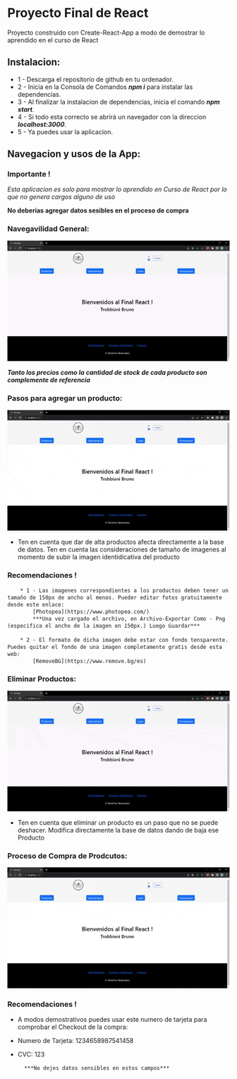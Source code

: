 # Proyecto Final de React

Proyecto construido con Create-React-App a modo de demostrar lo aprendido en el curso de React

## Instalacion:

* 1 - Descarga el repositorio de github en tu ordenador.
* 2 - Inicia en la Consola de Comandos ***npm i*** para instalar las dependencias.
* 3 - Al finalizar la instalacion de dependencias, inicia el comando ***npm start***.
* 4 - Si todo esta correcto se abrirá un navegador con la direccion ***localhost:3000***.
* 5 - Ya puedes usar la aplicacion.

## Navegacion y usos de la App:

### Importante !

*Esta aplicacion es solo para mostrar lo aprendido en Curso de React por lo que no genera cargos alguno de uso*

**No deberias agregar datos sesibles en el proceso de compra**


### Navegavilidad General:
![Navegabilidad](./public/gifReadme/Navegavivlidad.gif)

***Tanto los precios como la cantidad de stock de cada producto son complemente de referencia***

### Pasos para agregar un producto:
![Agregar](./public/gifReadme/AgregarProducto.gif)

* Ten en cuenta que dar de alta productos afecta directamente a la base de datos. Ten en cuenta las consideraciones de tamaño de imagenes al momento de subir la imagen identidicativa del producto

### Recomendaciones !

        * 1 - Las imagenes correspondientes a los productos deben tener un tamaño de 150px de ancho al menos. Pueder editar fotos gratuitamente desde este enlace:
            [Photopea](https://www.photopea.com/)
            ***Una vez cargado el archivo, en Archivo-Exportar Como - Png (especifica el ancho de la imagen en 150px.) Luego Guardar***
            
        * 2 - El formato de dicha imagen debe estar con fondo tensparente. Puedes quitar el fondo de una imagen completamente gratis desde esta web: 
            [RemoveBG](https://www.remove.bg/es)

### Eliminar Productos:
![Eliminar](./public/gifReadme/Eliminar%20Prodcuto.gif)

* Ten en cuenta que eliminar un producto es un paso que no se puede deshacer. Modifica directamente la base de datos dando de baja ese Producto

### Proceso de Compra de Prodcutos:
![Comprar](./public/gifReadme/Compra%20Prodcutos.gif)
    
### Recomendaciones !
* A modos demostrativos puedes usar este numero de tarjeta para comprobar el Checkout de la compra:
* Numero de Tarjeta: 1234658987541458
* CVC: 123

        ***No dejes datos sensibles en estos campos***



